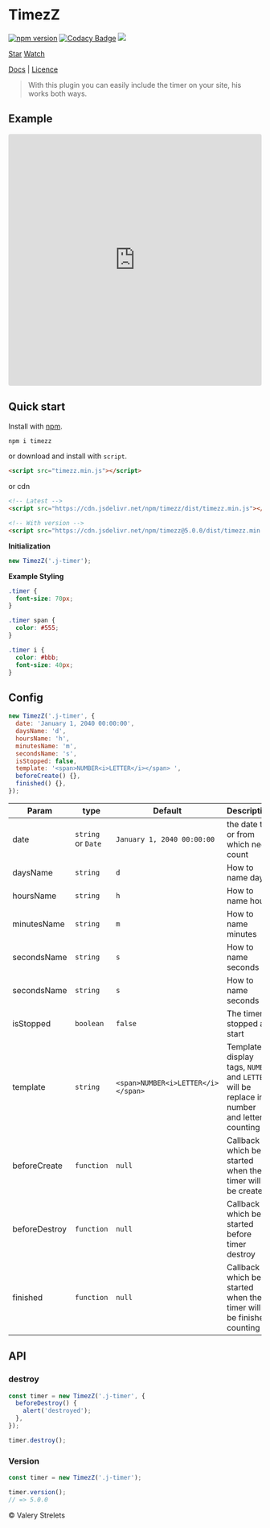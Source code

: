 # TimezZ
[![npm version](https://badge.fury.io/js/timezz.svg)](https://brooons.github.io/timezz/)
[![Codacy Badge](https://api.codacy.com/project/badge/Grade/5294d2df6b70499eb27b25a289ce59b1)](https://www.codacy.com/app/BrooonS/timezz?utm_source=github.com&amp;utm_medium=referral&amp;utm_content=BrooonS/timezz&amp;utm_campaign=Badge_Grade)
[![](https://data.jsdelivr.com/v1/package/npm/timezz/badge)](https://www.jsdelivr.com/package/npm/timezz)

<a class="github-button" href="https://github.com/BrooonS/timezz" data-icon="octicon-star" data-show-count="true" aria-label="Star BrooonS/timezz on GitHub">Star</a>
<a class="github-button" href="https://github.com/BrooonS/timezz/subscription" data-icon="octicon-eye" data-show-count="true" aria-label="Watch BrooonS/timezz on GitHub">Watch</a>

[Docs](https://brooons.github.io/timezz/) | [Licence](https://github.com/BrooonS/timezz/blob/master/LICENSE)

> With this plugin you can easily include the timer on your site, his works both ways.

## Example

<iframe src="https://codesandbox.io/embed/w638mz6q68?autoresize=1&fontsize=14&hidenavigation=1" style="width:100%; height:500px; border:0; border-radius: 4px; overflow:hidden;" sandbox="allow-modals allow-forms allow-popups allow-scripts allow-same-origin"></iframe>

## Quick start

Install with [npm](https://www.npmjs.com/package/timezz).

```sh
npm i timezz
```

or download and install with `script`.

```html
<script src="timezz.min.js"></script>
```

or cdn

```html
<!-- Latest -->
<script src="https://cdn.jsdelivr.net/npm/timezz/dist/timezz.min.js"></script>

<!-- With version -->
<script src="https://cdn.jsdelivr.net/npm/timezz@5.0.0/dist/timezz.min.js"></script>
```

**Initialization**
```js
new TimezZ('.j-timer');
```

**Example Styling**
```css
.timer {
  font-size: 70px;
}

.timer span {
  color: #555;
}

.timer i {
  color: #bbb;
  font-size: 40px;
}
```

## Config

```js
new TimezZ('.j-timer', {
  date: 'January 1, 2040 00:00:00',
  daysName: 'd',
  hoursName: 'h',
  minutesName: 'm',
  secondsName: 's',
  isStopped: false,
  template: '<span>NUMBER<i>LETTER</i></span> ',
  beforeCreate() {},
  finished() {},
});
```

| Param         | type                | Default                             | Description |
|---------------|---------------------|-------------------------------------|---|
| date          | `string` or `Date`  | `January 1, 2040 00:00:00`          | the date to or from which need count |
| daysName      | `string`            | `d`                                 | How to name days |
| hoursName     | `string`            | `h`                                 | How to name hours |
| minutesName   | `string`            | `m`                                 | How to name minutes |
| secondsName   | `string`            | `s`                                 | How to name seconds |
| secondsName   | `string`            | `s`                                 | How to name seconds |
| isStopped     | `boolean`           | `false`                             | The timer is stopped at start |
| template      | `string`            | `<span>NUMBER<i>LETTER</i></span> ` | Template to display tags, `NUMBER` and `LETTER` will be replace in number and letter in counting |
| beforeCreate  | `function`          | `null`                                | Callback which be started when the timer will be created |
| beforeDestroy | `function`          | `null`                                | Callback which be started before timer destroy |
| finished      | `function`          | `null`                                | Callback which be started when the timer will be finished counting |


## API

### destroy

```js
const timer = new TimezZ('.j-timer', {
  beforeDestroy() {
    alert('destroyed');
  },
});

timer.destroy();
```

### Version

```js
const timer = new TimezZ('.j-timer');

timer.version();
// => 5.0.0
```

&copy; Valery Strelets
